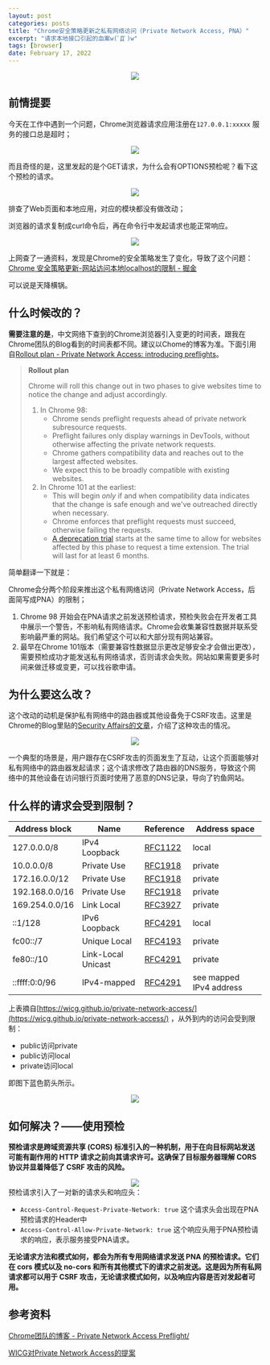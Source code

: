 ```yaml
---
layout: post
categories: posts
title: "Chrome安全策略更新之私有网络访问（Private Network Access, PNA）"
excerpt: "请求本地接口引起的血案w(ﾟДﾟ)w"
tags: [browser]
date: February 17, 2022
---
```



<center>
  <img src="/images/2022-02-17-PNA/0.jpeg">
</center>

## 前情提要

今天在工作中遇到一个问题，Chrome浏览器请求应用注册在`127.0.0.1:xxxxx` 服务的接口总是超时；

<center>
  <img src="/images/2022-02-17-PNA/1.png">
</center>

而且奇怪的是，这里发起的是个GET请求，为什么会有OPTIONS预检呢？看下这个预检的请求。

<center>
  <img src="/images/2022-02-17-PNA/2.png">
</center>

排查了Web页面和本地应用，对应的模块都没有做改动；

浏览器的请求复制成curl命令后，再在命令行中发起请求也能正常响应。

<center>
  <img src="/images/2022-02-17-PNA/3.png">
</center>

上网查了一通资料，发现是Chrome的安全策略发生了变化，导致了这个问题：[Chrome 安全策略更新-网站访问本地localhost的限制 - 掘金](https://juejin.cn/post/7025252808978858014)

可以说是天降横锅。

## 什么时候改的？

**需要注意的是**，中文网络下查到的Chrome浏览器引入变更的时间表，跟我在Chrome团队的Blog看到的时间表都不同。建议以Chome的博客为准。下面引用自[Rollout plan - Private Network Access: introducing preflights](https://developer.chrome.com/blog/private-network-access-preflight/)。

> **Rollout plan**
> 
> 
> Chrome will roll this change out in two phases to give websites time to notice the change and adjust accordingly.
> 
> 1. In Chrome 98:
>     - Chrome sends preflight requests ahead of private network subresource requests.
>     - Preflight failures only display warnings in DevTools, without otherwise affecting the private network requests.
>     - Chrome gathers compatibility data and reaches out to the largest affected websites.
>     - We expect this to be broadly compatible with existing websites.
> 2. In Chrome 101 at the earliest:
>     - This will begin *only* if and when compatibility data indicates that the change is safe enough and we've outreached directly when necessary.
>     - Chrome enforces that preflight requests must succeed, otherwise failing the requests.
>     - [A deprecation trial](https://developer.chrome.com/blog/origin-trials/#deprecation-trials) starts at the same time to allow for websites affected by this phase to request a time extension. The trial will last for at least 6 months.

简单翻译一下就是：

Chrome会分两个阶段来推出这个私有网络访问（Private Network Access，后面简写成PNA）的限制；

1. Chrome 98 开始会在PNA请求之前发送预检请求，预检失败会在开发者工具中展示一个警告，不影响私有网络请求。Chrome会收集兼容性数据并联系受影响最严重的网站。我们希望这个可以和大部分现有网站兼容。
2. 最早在Chrome 101版本（需要兼容性数据显示更改足够安全才会做出更改），需要预检成功才能发送私有网络请求，否则请求会失败。网站如果需要更多时间来做迁移或变更，可以找谷歌申请。

## 为什么要这么改？

这个改动的动机是保护私有网络中的路由器或其他设备免于CSRF攻击。这里是Chrome的Blog里贴的[Security Affairs的文章](https://securityaffairs.co/wordpress/22743/cyber-crime/soho-pharming-attack.html)，介绍了这种攻击的情况。

<center>
  <img src="/images/2022-02-17-PNA/4.png">
</center>

一个典型的场景是，用户跟存在CSRF攻击的页面发生了互动，让这个页面能够对私有网络中的路由器发起请求；这个请求修改了路由器的DNS服务，导致这个网络中的其他设备在访问银行页面时使用了恶意的DNS记录，导向了钓鱼网站。

## 什么样的请求会受到限制？

| Address block | Name | Reference | Address space |
| ------- | -------- | ------- | ------- |
| 127.0.0.0/8 | IPv4 Loopback | [RFC1122](https://wicg.github.io/private-network-access/#biblio-rfc1122) | local |
|10.0.0.0/8|Private Use|[RFC1918](https://wicg.github.io/private-network-access/#biblio-rfc1918)|private|
|172.16.0.0/12|Private Use|[RFC1918](https://wicg.github.io/private-network-access/#biblio-rfc1918)|private|
|192.168.0.0/16|Private Use|[RFC1918](https://wicg.github.io/private-network-access/#biblio-rfc1918)|private|
|169.254.0.0/16|Link Local|[RFC3927](https://wicg.github.io/private-network-access/#biblio-rfc3927)|private|
|::1/128|IPv6 Loopback|[RFC4291](https://wicg.github.io/private-network-access/#biblio-rfc4291)|local|
|fc00::/7|Unique Local|[RFC4193](https://wicg.github.io/private-network-access/#biblio-rfc4193)|private|
|fe80::/10|Link-Local Unicast|[RFC4291](https://wicg.github.io/private-network-access/#biblio-rfc4291)|private|
|::ffff:0:0/96|IPv4-mapped|[RFC4291](https://wicg.github.io/private-network-access/#biblio-rfc4291)|see mapped IPv4 address|

上表摘自[https://wicg.github.io/private-network-access/](https://wicg.github.io/private-network-access/) ，从外到内的访问会受到限制：

- public访问private
- public访问local
- private访问local

即图下蓝色箭头所示。

<center>
  <img src="/images/2022-02-17-PNA/5.png">
</center>


## 如何解决？——使用预检

**预检请求是跨域资源共享 (CORS) 标准引入的一种机制，用于在向目标网站发送可能有副作用的 HTTP 请求之前向其请求许可。这确保了目标服务器理解 CORS 协议并显着降低了 CSRF 攻击的风险。**

<center>
  <img src="/images/2022-02-17-PNA/6.png">
</center>
预检请求引入了一对新的请求头和响应头：

- `Access-Control-Request-Private-Network: true` 这个请求头会出现在PNA预检请求的Header中
- `Access-Control-Allow-Private-Network: true` 这个响应头用于PNA预检请求的响应，表示服务接受PNA请求。

**无论请求方法和模式如何，都会为所有专用网络请求发送 PNA 的预检请求。它们在 cors 模式以及 no-cors 和所有其他模式下的请求之前发送。这是因为所有私网请求都可以用于 CSRF 攻击，无论请求模式如何，以及响应内容是否对发起者可用。**

## 参考资料

[Chrome团队的博客 - Private Network Access Preflight/](https://developer.chrome.com/blog/private-network-access-preflight/)

[WICG对Private Network Access的提案](https://wicg.github.io/private-network-access/)
